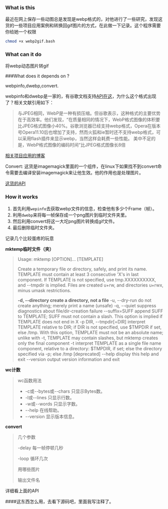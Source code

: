 ### What is this

最近在网上保存一些动图总是发现是webp格式的，对他进行了一些研究，发现这货的一些项目应用案例和转换回gif图片的方式，在此做一下记录。这个程序需要你给她一个权限

```bash
chmod +x webp2gif.bash
```



### What can it do

将webp动态图片转gif

###What does it depends on ?

webpinfo,dwebp,convert.

webpinfo和dwebp是一家的，有谷歌文档支持[API在这](https://developers.google.cn/speed/webp/docs/api)，为什么这个格式出现了？相关文献引用如下：

> 与JPEG相同，WebP是一种有损压缩。但谷歌表示，这种格式的主要优势在于高效率。他们发现，“在质量相同的情况下，WebP格式图像的体积要比JPEG格式图像小40%。谷歌浏览器已经支持webp格式，Opera在版本号Opera11.10后也增加了支持，然而火狐和ie暂时还不支持webp格式，可以采用flash插件来显示webp，当然这样会耗费一些性能。
> 美中不足的是，WebP格式图像的编码时间“比JPEG格式图像长8倍

[相关项目应用的博客](https://www.jianshu.com/p/73ca9e8b986a)

Convert: 这货是imagemagick里面的一个组件，在linux下如果找不到convert命令需要去编译安装imagemagick来让他生效。他的作用也是处理图片。

[这货的API](http://www.imagemagick.org/script/convert.php)

### How it works

1. 首先利用```wepinfo```去获取webp文件的信息，检查他有多少个Frame（帧）。
2. 利用```dwebp```来将每一帧保存成一个png图片到临时文件夹里。
3. 然后利用convert将这一大坨png图片转换成gif文件。
4. 最后删除临时文件夹。

记录几个比较蛋疼的玩意

**mktemp临时文件（夹）**

>Usage: mktemp [OPTION]... [TEMPLATE]
>
>Create a temporary file or directory, safely, and print its name.
>TEMPLATE must contain at least 3 consecutive 'X's in last component.
>If TEMPLATE is not specified, use tmp.XXXXXXXXXX, and --tmpdir is implied.
>Files are created u+rw, and directories u+rwx, minus umask restrictions.
>
>**-d, --directory create a directory, not a file**
>-u, --dry-run do not create anything; merely print a name (unsafe)
>-q, --quiet suppress diagnostics about file/dir-creation failure
>--suffix=SUFF append SUFF to TEMPLATE; SUFF must not contain a slash.
>This option is implied if TEMPLATE does not end in X
>-p DIR, --tmpdir[=DIR] interpret TEMPLATE relative to DIR; if DIR is not
>specified, use \$TMPDIR if set, else /tmp. With
>this option, TEMPLATE must not be an absolute name;
>unlike with -t, TEMPLATE may contain slashes, but
>mktemp creates only the final component
>-t interpret TEMPLATE as a single file name component,
>relative to a directory: \$TMPDIR, if set; else the
>directory specified via -p; else /tmp [deprecated]
>--help display this help and exit
>--version output version information and exit

**wc计数**

> wc函数用法
>
>- -c或--bytes或--chars 只显示Bytes数。
>- -l或--lines 只显示行数。
>- -w或--words 只显示字数。
>- --help 在线帮助。
>- --version 显示版本信息。

**convert**

>几个参数 
>
>-delay 每一帧停顿几秒
>
>-loop 循环几次
>
>用哪些图片
>
>输出文件名

详细看上面的API

####这东西怎么用，去看下源码吧，里面我写注释了。

